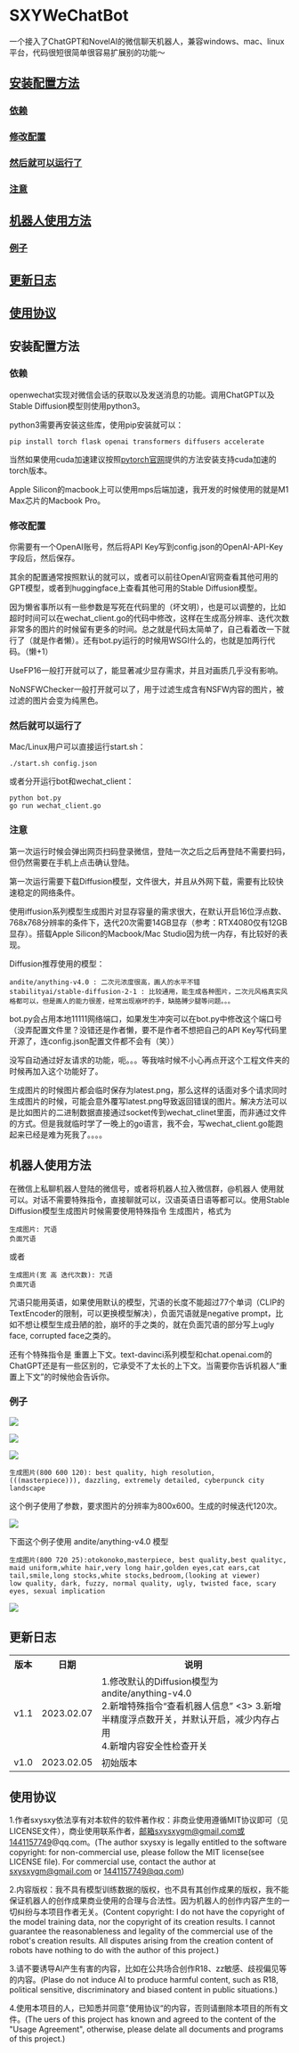 # SXYWeChatBot

一个接入了ChatGPT和NovelAI的微信聊天机器人，兼容windows、mac、linux平台，代码很短很简单很容易扩展别的功能～ 

## [安装配置方法](#ch1)
### [依赖](#ch11)
### [修改配置](#ch12)
### [然后就可以运行了](#ch13)
### [注意](#ch14)

## [机器人使用方法](#ch2)
### [例子](#ch21)

## [更新日志](#ch3)

## [使用协议](#ch4)

## 安装配置方法
<p id="ch1"> </p>

### 依赖
<p id="ch11> </p>

用到了两种编程语言：go和python3。使用go是因为本项目依赖于强力的使用go写成的<a href="https://github.com/eatmoreapple/openwechat">openwechat</a>实现对微信会话的获取以及发送消息的功能。调用ChatGPT以及Stable Diffusion模型则使用python3。

python3需要再安装这些库，使用pip安装就可以：

```
pip install torch flask openai transformers diffusers accelerate
```

当然如果使用cuda加速建议按照<a href="https://pytorch.org">pytorch官网</a>提供的方法安装支持cuda加速的torch版本。

Apple Silicon的macbook上可以使用mps后端加速，我开发的时候使用的就是M1 Max芯片的Macbook Pro。

### 修改配置
<p id="ch12"> </p>

你需要有一个OpenAI账号，然后将API Key写到config.json的OpenAI-API-Key字段后，然后保存。

其余的配置通常按照默认的就可以，或者可以前往OpenAI官网查看其他可用的GPT模型，或者到huggingface上查看其他可用的Stable Diffusion模型。

因为懒省事所以有一些参数是写死在代码里的（坏文明），也是可以调整的，比如超时时间可以在wechat_client.go的代码中修改，这样在生成高分辨率、迭代次数非常多的图片的时候留有更多的时间。总之就是代码太简单了，自己看着改一下就行了（就是作者懒）。还有bot.py运行的时候用WSGI什么的，也就是加两行代码。（懒+1）

UseFP16一般打开就可以了，能显著减少显存需求，并且对画质几乎没有影响。

NoNSFWChecker一般打开就可以了，用于过滤生成含有NSFW内容的图片，被过滤的图片会变为纯黑色。

### 然后就可以运行了
<p id="ch13"> </p>

Mac/Linux用户可以直接运行start.sh：

```
./start.sh config.json
```

或者分开运行bot和wechat_client：

```
python bot.py
go run wechat_client.go
```

### 注意
<p id="ch14"> </p>

第一次运行时候会弹出网页扫码登录微信，登陆一次之后之后再登陆不需要扫码，但仍然需要在手机上点击确认登陆。

第一次运行需要下载Diffusion模型，文件很大，并且从外网下载，需要有比较快速稳定的网络条件。

使用iffusion系列模型生成图片对显存容量的需求很大，在默认开启16位浮点数、768x768分辨率的条件下，迭代20次需要14GB显存（参考：RTX4080仅有12GB显存）。搭载Apple Silicon的Macbook/Mac Studio因为统一内存，有比较好的表现。

Diffusion推荐使用的模型：

```
andite/anything-v4.0 : 二次元浓度很高，画人的水平不错
stabilityai/stable-diffusion-2-1 : 比较通用，能生成各种图片，二次元风格真实风格都可以，但是画人的能力很差，经常出现崩坏的手，缺胳膊少腿等问题。。。
```

bot.py会占用本地11111网络端口，如果发生冲突可以在bot.py中修改这个端口号（没弄配置文件里？没错还是作者懒，要不是作者不想把自己的API Key写代码里开源了，连config.json配置文件都不会有（笑））

没写自动通过好友请求的功能，呃。。。等我啥时候不小心再点开这个工程文件夹的时候再加入这个功能好了。

生成图片的时候图片都会临时保存为latest.png，那么这样的话面对多个请求同时生成图片的时候，可能会意外覆写latest.png导致返回错误的图片。解决方法可以是比如图片的二进制数据直接通过socket传到wechat_clinet里面，而非通过文件的方式。但是我就临时学了一晚上的go语言，我不会，写wechat_client.go能跑起来已经是难为死我了。。。。

## 机器人使用方法
<p id="ch2"> </p>

在微信上私聊机器人登陆的微信号，或者将机器人拉入微信群，@机器人 使用就可以。对话不需要特殊指令，直接聊就可以，汉语英语日语等都可以。使用Stable Diffusion模型生成图片时候需要使用特殊指令 生成图片，格式为

```
生成图片: 咒语
负面咒语
```

或者

```
生成图片(宽 高 迭代次数): 咒语
负面咒语
```

咒语只能用英语，如果使用默认的模型，咒语的长度不能超过77个单词（CLIP的TextEncoder的限制，可以更换模型解决），负面咒语就是negative prompt，比如不想让模型生成丑陋的脸，崩坏的手之类的，就在负面咒语的部分写上ugly face, corrupted face之类的。

还有个特殊指令是 重置上下文。text-davinci系列模型和chat.openai.com的ChatGPT还是有一些区别的，它承受不了太长的上下文。当需要你告诉机器人“重置上下文”的时候他会告诉你。

### 例子
<p id="ch21"> </p>

![](examples/exp1.png)

![](examples/exp2.png)

![](examples/exp3.png)

```
生成图片(800 600 120): best quality, high resolution, (((masterpiece))), dazzling, extremely detailed, cyberpunck city landscape
```

这个例子使用了参数，要求图片的分辨率为800x600。生成的时候迭代120次。

![](examples/exp4.jpg)

下面这个例子使用 andite/anything-v4.0 模型

```
生成图片(800 720 25):otokonoko,masterpiece, best quality,best qualityc, maid uniform,white hair,very long hair,golden eyes,cat ears,cat tail,smile,long stocks,white stocks,bedroom,(looking at viewer)
low quality, dark, fuzzy, normal quality, ugly, twisted face, scary eyes, sexual implication
```

![](examples/exp6.png)

## 更新日志
<p id="ch3"> </p>

<table>
<tr> <th>版本</th> <th>日期</th> <th>说明</th>  </tr>

<tr>
    <td> v1.1 </td>
    <td> 2023.02.07 </td>
    <td> 1.修改默认的Diffusion模型为andite/anything-v4.0 <br> 2.新增特殊指令“查看机器人信息” <3> 3.新增半精度浮点数开关，并默认开启，减少内存占用 <br> 4.新增内容安全性检查开关 </td>
</tr>

<tr>
    <td> v1.0 </td>
    <td> 2023.02.05 </td>
    <td> 初始版本 </td>
</tr>


</table>

## 使用协议
<p id="ch4"> </p>

1.作者sxysxy依法享有对本软件的软件著作权：非商业使用遵循MIT协议即可（见LICENSE文件），商业使用联系作者，邮箱sxysxygm@gmail.com或1441157749@qq.com。(The author sxysxy is legally entitled to the software copyright: for non-commercial use, please follow the MIT license(see LICENSE file). For commercial use, contact the author at sxysxygm@gmail.com or 1441157749@qq.com)

2.内容版权：我不具有模型训练数据的版权，也不具有其创作成果的版权，我不能保证机器人的创作成果商业使用的合理与合法性。因为机器人的创作内容产生的一切纠纷与本项目作者无关。(Content copyright: I do not have the copyright of the model training data, nor the copyright of its creation results. I cannot guarantee the reasonableness and legality of the commercial use of the robot's creation results. All disputes arising from the creation content of robots have nothing to do with the author of this project.)

3.请不要诱导AI产生有害的内容，比如在公共场合创作R18、zz敏感、歧视偏见等的内容。(Plase do not induce AI to produce harmful content, such as R18, political sensitive, discriminatory and biased content in public situations.)

4.使用本项目的人，已知悉并同意”使用协议“的内容，否则请删除本项目的所有文件。(The uers of this project has known and agreed to the content of the "Usage Agreement", otherwise, please delate all documents and programs of this project.)

